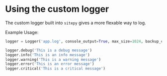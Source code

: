 # Using the custom logger

The custom logger built into `sitepy` gives a more flexable way to log.

Example Usage:

```python
logger = Logger('app.log', console_output=True, max_size=1024, backup_count=5)

logger.debug('This is a debug message')
logger.info('This is an info message')
logger.warning('This is a warning message')
logger.error('This is an error message')
logger.critical('This is a critical message')
```
